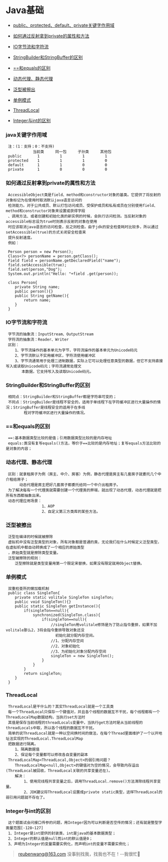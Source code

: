# Java基础

 - [public、protected、default、private关键字作用域](#java关键字作用域)
 
 - [如何通过反射拿到private的属性和方法](#如何通过反射拿到private的属性和方法)
 
 - [IO字节流和字符流](#IO字节流和字符流)
 
 - [StringBuilder和StringBuffer的区别](#StringBuilder和StringBuffer的区别)
 
 - [==和equals的区别](#==和equals的区别)
 
 - [动态代理、静态代理](#动态代理、静态代理)
 
 - [泛型被擦出](#泛型被擦出)
 
 - [单例模式](#单例模式)
 
 - [ThreadLocal](#ThreadLocal)
 
 - [Integer与int的区别](#Integer与int的区别)
 
 ### java关键字作用域
 
     注：(1：支持；0：不支持)
                当前类     同一包     子孙类     其他包
     public       1         1         1         1
     protected    1         1         1         0
     default      1         1         0         0
     private      1         0         0         0
     
 ### 如何通过反射拿到private的属性和方法
     AccessibleObject类是field、method和constructor对象的基类。它提供了将反射的对象标记为在使用时取消默认java语言访问的
     检测能力。对于公共成员、默认打包访问成员、受保护成员和私有成员在分别使用field、method和constructor对象来设置或获得字段
     、调用方法、或者创建和初始化类的新实例的时候，会执行访问检测。当反射对象的accessible标志设为true时则表示反射的对象在使用
     时应该取消java语言的访问检查，反之则检查。由于jdk的安全检查耗时比较多，所以通过setAccessible(true)的方式关闭安全检查来
     提升反射速度。
     例如：
     
     Person person = new Person();
     Class<?> personName = person.getClass();
     Field field = personName.getDeclaredField("name");
     field.setAccessible(true);
     field.set(person,"Dog");
     System.out.println("Hello: "+field .get(person));
     
     class Person{
        private String name;
        public person(){}
        public String getName(){
            return name;
        }
     }
        
 ### IO字节流和字符流
 
     字节流的抽象流：InputStream、OutputStream
     字符流的抽象流：Reader、Writer
     区别：
        1、字节流操作的基本单元为字节，字符流操作的基本单元为Unicode码元
        2、字节流默认不实用缓冲区，字符流使用缓冲区
        3、字节流通常用于处理二进制数据，实际上它可以处理任意类型的数据，但它不支持直接写入或读取Unicode码元；字符流通常处理文
           本数据，它支持写入及读取Unicode码元。
           
 ### StringBuilder和StringBuffer的区别
 
     相同点：StringBuilder和StringBuffer都是字符串可变的；
     不同点：StringBuilder是线程不安全的，适用于单线程下在字符缓冲区进行大量操作的情况；StringBuffer是线程安全的适用于在多线
            程对字符缓冲区进行大量操作的情况。
            
 ### ==和equals的区别
 
     ==:基本数据类型比较的是值；引用数据类型比较的是内存地址
     equals:类没有复写equals()方法，等价于==比较的是内存地址；复写equals方法比较的是对象的内容；
     
 ### 动态代理、静态代理
 
     区别：就拿租房子为例（房主、中介、房客）为例，静态代理是房主有几套房子就委托几个中介租给房子；
          动态代理是房主把好几套房子都委托给同一个中介出租房子。
     为了解决每有一个代理类就需要创建一个代理类的弊端，就出现了动态代理，动态代理就是把所有东西都抽象出来。
     动态代理应用场景：
                    1、AOP
                    2、自定义第三方类库的某些方法。
 
 ### 泛型被擦出
 
     泛型在编译的时候就被擦除
     虚拟机中没有泛型类型的对象，所有对象都是普通的类，无论我们在什么时候定义泛型类型，在虚拟机中都自动转换成了一个相应的原始类型
     ，原始类型就是擦除类型变量。
     泛型被擦除的规则：
        泛型擦除就是类型变量用第一个限定来替换，如果没有限定就用Object替换。    

 ### 单例模式
 
     双重检查所的懒加载机制
     public class SingleTon{
        private static volitale SingleTon singleTon;
        public void SingleTon(){}
        public static SingleTon getInstance(){
            if(singleTon==null){
                synchronized(SingleTon.class){
                    if(singleTon==null){
                        //singleTon用volitale修饰是为了防止指令重排，如果不加volitale那么2，3将会指令重排导致对象还没
                          初始化就分配内存空间。
                        //1、分配内存空间
                        //2、对象初始化
                        //3、为初始化对象分配内存空间
                        singleTon = new SingleTon();
                    }
                }
            }
            return singleTon;
        }
     }
     
 ### ThreadLocal
 
     ThreadLocal是干什么的？其实ThreadLocal就是一个工具类
     每一个ThreadLocal只保存一个键值对，并且各个线程的数据互不干扰，每个线程都有一个ThreadLocalMap数据结构，当执行set方法时
     其值是保存当前线程的threadLocals变量中，当执行get方法时是从当前线程的threadLocals中取，所以各个线程的数据互不干扰。
     简单的说ThreadLocal就是一种以空间换时间的做法，在每个Thread里面维护了一个以开地址法实现的ThreadLocal.ThreadLocalMap
     把数据进行隔离。
        1、隔离数据值
        2、保证每个变量都可以修改各自变量的副本
     ThreadLocalMap<ThreadLocal,Object>的弱引用问题？
        ThreadLocalMap<null,Object>的键值对为空的情况，会导致内存溢出(ThreadLocal被回收，ThreadLocal关联的共享变量还在)。
        解决：
            1、使用完线程共享变量之后，调用ThreadLocal.remove()方法清除线程共享变量。
            2、JDK建议将ThreadLocal设置成private static类型，这样ThreadLocal的弱引用问题就不存在了。
 
 ### Integer与int的区别
     这个题面试会问接口传参的问题，用Integer因为可以判断是否空传的情况；还有就是整型字面量范围[-128~127]
     1、Integer是int提供的封装类，int是java的基本数据类型；
     2、Integer的默认值是null而int的默认值是0；
     3、声明为Integer的变量需要实例化，而声明int的变量不需要实例化；
        
> reubenwang@163.com
> 没事别找我，找我也不在！--我很忙🦆